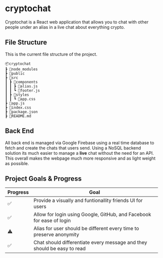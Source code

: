 # cryptochat
Cryptochat is a React web application that allows you to chat with other people under an alias in a live chat about everything crypto. 

## File Structure
This is the current file structure of the project. 
```
📦cryptochat
┣ 📂node_modules
┣ 📂public
┣ 📂src
┃ ┣ 📂components
┃ ┃ ┣ 📜alias.js
┃ ┃ ┗ 📜footer.js
┃ ┣ 📂styles
┃ ┃ ┗ 📜app.css
┣ 📜app.js
┣ 📜index.css
┣ 📜package.json
┣ 📜README.md
```
## Back End
All back end is managed via Google Firebase using a real time database to fetch and create the chats that users send. Using a NoSQL backend solution its much easier to manage a **live** chat without the need for an API. This overall makes the webpage much more responsive and as light weight as possible. 

## Project Goals & Progress

| Progress            | Goal                                                                    |
| --------------------| ------------------------------------------------------------------------|
| :white_check_mark:  | Provide a visually and funtionallity friends UI for users               |
| :white_check_mark:  | Allow for login using Google, GitHub, and Facebook for ease of login    |
| :warning:           | Alias for user should be different every time to preserve anonymity     |
| :white_check_mark:  | Chat should differentiate every message and they should be easy to read |


